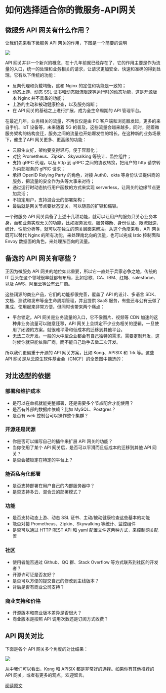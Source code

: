# 如何选择适合你的微服务-API网关

## 微服务 API 网关有什么作用？

让我们先来看下微服务 API 网关的作用，下图是一个简要的说明

<img src="gateway.webp" />

API 网关并非一个新兴的概念，在十几年前就已经存在了，它的作用主要是作为流量的入口，统一的处理和业务相关的请求，让请求更加安全、快速和准确的得到处理。它有以下传统的功能：

- 反向代理和负载均衡，这和 Nginx 的定位和功能是一致的；
- 动态上游、动态 SSL 证书和动态限流限速等运行时的动态功能，这是开源版本 Nginx 并不具备的功能；
- 上游的主动和被动健康检查，以及服务熔断；
- 在 API 网关的基础之上进行扩展，成为全生命周期的 API 管理平台。

在最近几年，业务相关的流量，不再仅仅是由 PC 客户端和浏览器发起，更多的来自手机、IoT 设备等，未来随着 5G 的普及，这些流量会越来越多，同时，随着微服务架构的结构变迁，服务之间的流量也开始爆发性的增长。在这种新的业务场景下，催生了API 网关更多、更高级的功能：

- 云原生友好，架构要变得轻巧，便于容器化；
- 对接 Prometheus、Zipkin、Skywalking 等统计、监控组件；
- 支持 gRPC 代理，以及 http 到 gRPC 之间的协议转换，把用户的 http 请求转为内部服务的 gPRC 请求；
- 承担 OpenID Relying Party 的角色，对接 Auth0、okta 等身份认证提供商的服务，把流量的安全作为头等大事来对待；
- 通过运行时动态执行用户函数的方式来实现 serverless，让网关的边缘节点更加灵活；
- 不锁定用户，支持混合云的部署架构；
- 最后就是网关节点要状态无关，可以随意的扩容和缩容。

一个微服务 API 网关具备了上述十几项功能，就可以让用户的服务只关心业务本身，而和业务实现无关的功能，比如服务发现、服务熔断、身份认证、限流限速、统计、性能分析等，就可以在独立的网关层面来解决。从这个角度来看，API 网关既可以替代 Nginx 的所有功能，来处理南北向的流量，也可以完成 Istio 控制面和 Envoy 数据面的角色，来处理东西向的流量。

## 备选的 API 网关有哪些？

正因为微服务 API 网关的地位如此重要，所以它一直处于兵家必争之地，传统的 IT 巨头在这个领域很早就都有布局，比如谷歌、CA、IBM、红帽、salesforce、以及 AWS、阿里云等公有云厂商。

这些闭源的商业产品，它们的功能都很完善，覆盖了 API 的设计、多语言 SDK、文档、测试和发布等全生命周期管理，并且提供 SaaS 服务，有些还与公有云做了集成，使用起来非常方便，但同时也带来两个痛点：
- 平台锁定。API 网关是业务流量的入口，它不像图片、视频等 CDN 加速的这种非业务流量可以随意迁移，API 网关上会绑定不少业务相关的逻辑，一旦使用了闭源的方案，就很难平滑和低成本的迁移到其他平台。
- 无法二次开发。一般的大中型企业都会有自己独特的需求，需要定制开发，这时候你就只能依靠厂商，而不能自己动手去做二次开发。

所以我们更偏重于开源的 API 网关方案，比如 Kong、APISIX 和 Trk 等。这些 API 网关是从云原生软件基金会（CNCF）的全景图中摘选的：

## 对比选型的依据

### 部署和维护成本

- 是可以在单机就能完整部署，还是需要多个节点配合才能使用？
- 是否有外部的数据库依赖？比如 MySQL、Postgres？
- 是否有 web 控制台可以操作整个集群？

### 开源还是闭源

- 你是否可以编写自己的插件来扩展 API 网关的功能？
- 当你使用了某个 API 网关后，是否可以平滑而且低成本的迁移到其他 API 网关？
- 是否会被锁定在特定的平台上？

### 能否私有化部署

- 是否支持部署在用户自己的内部服务器中？
- 是否支持多云、混合云的部署模式？

### 功能

- 是否支持动态上游、动态 SSL 证书、主动/被动健康检查这些基本的功能
- 能否对接 Prometheus、Zipkin、Skywalking 等统计、监控组件
- 是否可以通过 HTTP REST API 和 yaml 配置文件这两种方式，来控制网关配置

### 社区

- 使用者能否通过 Github、QQ 群、Stack Overflow 等方式联系到社区的开发者？
- 开源许可证是否友好？
- 是否可以方便的提交自己的修改到主线版本？
- 背后是否有商业公司支持？

### 商业支持和价格

- 开源版本和商业版本差异是否很大？
- 商业版本是按照 API 调用次数还是订阅方式收费？

## API 网关对比

下面是各个 API 网关多个角度的对比结果：

<img src="gateway02.png" />

从中我们可以看出，Kong 和 APISIX 都是非常好的选择。如果你有其他推荐的 API 网关，或者有更多的观点，欢迎留言。

[阅读原文](https://mp.weixin.qq.com/s?srcid=&scene=23&sharer_sharetime=1567692908749&mid=2247483664&sharer_shareid=f168231ea32e9fe3764a5ba7337ed0f7&sn=7efcb4a80ee25f4b7f521241fbcbb052&idx=1&__biz=MzI1MDU3NjQ5OA%3D%3D&chksm=e9816a0ddef6e31b83327869543494c4df4e4f3c91dcb39d99f3a3a187ef26be68f1cda726ba&mpshare=1##)
